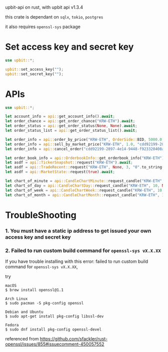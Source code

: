 upbit-api on rust, with upbit api v1.3.4


this crate is dependant on `sqlx`, `tokio`, `postgres`

it also requires `openssl-sys` package

# Set access key and secret key
```rust
use upbit::*;

upbit::set_access_key("");
upbit::set_secret_key("");
```

# APIs
```rust
use upbit::*;

let account_info = api::get_account_info().await;
let order_chance = api::get_order_chance("KRW-ETH").await;
let order_status = api::get_order_status(None, None).await;
let order_status_list = api::get_order_status_list().await;

let order_info = api::order_by_price("KRW-ETH", OrderSide::BID, 5000.0, 1_435_085.0, OrderType::LIMIT, None).await;
let order_info = api::sell_by_market_price("KRW-ETH", 1.0, "cdd92199-2897-4e14-9448-f923320408ad").await;
let order_info = api::cancel_order("cdd92199-2897-4e14-9448-f923320408ad").await;

let order_book_info = api::OrderbookInfo::get_orderbook_info("KRW-ETH").await;
let asdf = api::TickerSnapshot::request("KRW-ETH").await;
let asdf = api::TradeRecent::request("KRW-ETH", None, 3, "0".to_string(), None).await;
let asdf = api::MarketState::request(true).await;

let chart_of_minute = api::CandleChartMinute::request_candle("KRW-ETH", None, 50, CandleMinute::Min10).await;
let chart_of_day = api::CandleChartDay::request_candle("KRW-ETH", 10, None, None).await;
let chart_of_week = api::CandleChartWeek::request_candle("KRW-ETH", 10, None).await;
let chart_of_month = api::CandleChartMonth::request_candle("KRW-ETH", 10, None).await;

```

# TroubleShooting

### 1. You must have a static ip address to get issued your own access key and secret key

### 2. Failed to run custom build command for `openssl-sys vX.X.XX`

If you have trouble installing with this error: failed to run custom build command for `openssl-sys vX.X.XX`, 

try
```
macOS
$ brew install openssl@1.1

Arch Linux
$ sudo pacman -S pkg-config openssl

Debian and Ubuntu
$ sudo apt-get install pkg-config libssl-dev

Fedora
$ sudo dnf install pkg-config openssl-devel
```
referenced from https://github.com/sfackler/rust-openssl/issues/855#issuecomment-450057552
